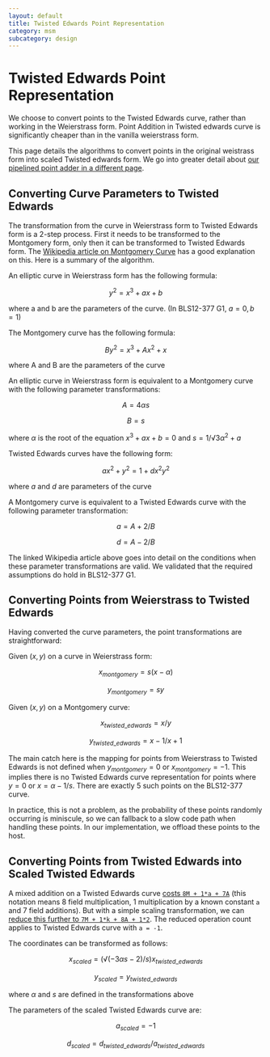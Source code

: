 ```yaml
---
layout: default
title: Twisted Edwards Point Representation
category: msm
subcategory: design
---
```


# Twisted Edwards Point Representation

We choose to convert points to the Twisted Edwards curve, rather than working in
the Weierstrass form. Point Addition in Twisted edwards curve is significantly
cheaper than in the vanilla weierstrass form.

This page details the algorithms to convert points in the original weistrass
form into scaled Twisted edwards form. We go into greater detail about [our
pipelined point adder in a different
page](msm-mixed-point-addition-with-precomputation.html).


## Converting Curve Parameters to Twisted Edwards

The transformation from the curve in Weierstrass form to Twisted Edwards form is a
2-step process. First it needs to be transformed to the Montgomery form, only
then it can be transformed to Twisted Edwards form. The [Wikipedia article on
Montgomery Curve](https://en.wikipedia.org/wiki/Montgomery_curve) has a good
explanation on this. Here is a summary of the algorithm.

An elliptic curve in Weierstrass form has the following formula:

$$ y^2 = x^3 + ax + b$$

where a and b are the parameters of the curve. (In BLS12-377 G1, $a = 0, b = 1$)

The Montgomery curve has the following formula:

$$By^2 = x^3 + Ax^2 + x$$

where A and B are the parameters of the curve

An elliptic curve in Weierstrass form is equivalent to a Montgomery
curve with the following parameter transformations:

$$A = 4αs$$

$$B = s$$

where $α$ is the root of the equation $x^3 + ax + b = 0$ and
$s = 1/√{3α^2 + a}$

Twisted Edwards curves have the following form:

$$ax^2 + y^2 = 1 + dx^2y^2$$

where $a$ and $d$ are parameters of the curve

A Montgomery curve is equivalent to a Twisted Edwards curve with the following
parameter transformation:

$$a = {A+2}/{B}$$

$$d = {A-2}/{B}$$

The linked Wikipedia article above goes into detail on the conditions when
these parameter transformations are valid. We validated that the required
assumptions do hold in BLS12-377 G1.

## Converting Points from Weierstrass to Twisted Edwards

Having converted the curve parameters, the point transformations are
straightforward:

Given $(x, y)$ on a curve in Weierstrass form:

$$x_{montgomery} = s(x - α)$$

$$y_{montgomery} = sy$$

Given $(x, y)$ on a Montgomery curve:

$$x_{twisted\_edwards} = x / y$$

$$y_{twisted\_edwards} = {x - 1} / {x + 1}$$

The main catch here is the mapping for points from Weierstrass to Twisted Edwards
is not defined when $y_{montgomery} = 0$ or $x_{montgomery} = -1$. This implies
there is no Twisted Edwards curve representation for points where $y = 0$ or $x
= α - 1/s$. There are exactly 5 such points on the BLS12-377 curve.

In practice, this is not a problem, as the probability of these points randomly
occurring is miniscule, so we can fallback to a slow code path when handling
these points. In our implementation, we offload these points to the host.

## Converting Points from Twisted Edwards into Scaled Twisted Edwards

A mixed addition on a Twisted Edwards curve [costs `8M + 1*a +
7A`](https://hyperelliptic.org/EFD/g1p/auto-twisted-extended.html#addition-madd-2008-hwcd-2)
(this notation means 8 field multiplication, 1 multiplication by a known
constant `a` and 7 field additions). But with a simple scaling transformation,
we can [reduce this further to `7M + 1*k + 8A +
1*2`](https://hyperelliptic.org/EFD/g1p/auto-twisted-extended-1.html#addition-madd-2008-hwcd-3).
The reduced operation count applies to Twisted Edwards curve with `a = -1`.

The coordinates can be transformed as follows:

$$x_{scaled} = (√{(-3αs - 2) / s}) x_{twisted\_edwards}$$

$$y_{scaled} = y_{twisted\_edwards}$$

where $α$ and $s$ are defined in the transformations above

The parameters of the scaled Twisted Edwards curve are:

$$a_{scaled} = -1$$

$$d_{scaled} = d_{twisted\_edwards} / a_{twisted\_edwards}$$
